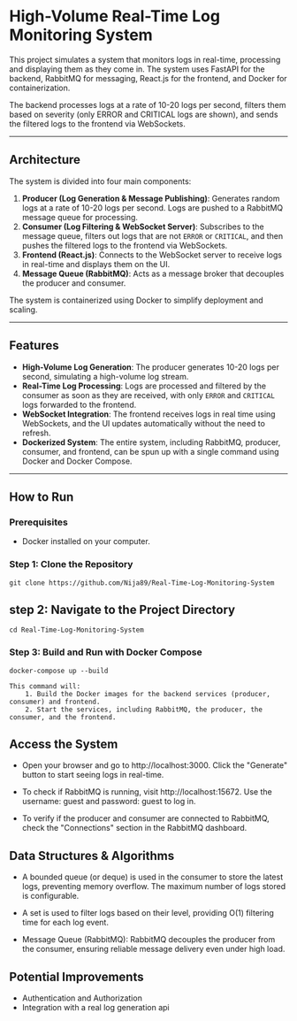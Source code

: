 # High-Volume Real-Time Log Monitoring System

This project simulates a system that monitors logs in real-time, processing and displaying them as they come in. The system uses FastAPI for the backend, RabbitMQ for messaging, React.js for the frontend, and Docker for containerization.

The backend processes logs at a rate of 10-20 logs per second, filters them based on severity (only ERROR and CRITICAL logs are shown), and sends the filtered logs to the frontend via WebSockets.

---

## Architecture

The system is divided into four main components:

1. **Producer (Log Generation & Message Publishing)**: Generates random logs at a rate of 10-20 logs per second. Logs are pushed to a RabbitMQ message queue for processing.
2. **Consumer (Log Filtering & WebSocket Server)**: Subscribes to the message queue, filters out logs that are not `ERROR` or `CRITICAL`, and then pushes the filtered logs to the frontend via WebSockets.
3. **Frontend (React.js)**: Connects to the WebSocket server to receive logs in real-time and displays them on the UI.
4. **Message Queue (RabbitMQ)**: Acts as a message broker that decouples the producer and consumer. 

The system is containerized using Docker to simplify deployment and scaling.

---

## Features

- **High-Volume Log Generation**: The producer generates 10-20 logs per second, simulating a high-volume log stream.
- **Real-Time Log Processing**: Logs are processed and filtered by the consumer as soon as they are received, with only `ERROR` and `CRITICAL` logs forwarded to the frontend.
- **WebSocket Integration**: The frontend receives logs in real time using WebSockets, and the UI updates automatically without the need to refresh.
- **Dockerized System**: The entire system, including RabbitMQ, producer, consumer, and frontend, can be spun up with a single command using Docker and Docker Compose.

---

## How to Run

### Prerequisites

- Docker installed on your computer.

### Step 1: Clone the Repository
    git clone https://github.com/Nija89/Real-Time-Log-Monitoring-System
    

## step 2: Navigate to the Project Directory
    cd Real-Time-Log-Monitoring-System
    
### Step 3: Build and Run with Docker Compose
    docker-compose up --build
    
    This command will:
        1. Build the Docker images for the backend services (producer, consumer) and frontend.
        2. Start the services, including RabbitMQ, the producer, the consumer, and the frontend.

## Access the System

- Open your browser and go to http://localhost:3000. Click the "Generate" button to start seeing logs in real-time.

- To check if RabbitMQ is running, visit http://localhost:15672. Use the username: guest and password: guest to log in.

- To verify if the producer and consumer are connected to RabbitMQ, check the "Connections" section in the RabbitMQ dashboard.

## Data Structures & Algorithms

- A bounded queue (or deque) is used in the consumer to store the latest logs, preventing memory overflow. The maximum number of logs stored is configurable.

- A set is used to filter logs based on their level, providing O(1) filtering time for each log event.

- Message Queue (RabbitMQ): RabbitMQ decouples the producer from the consumer, ensuring reliable message delivery even under high load.

## Potential Improvements

- Authentication and Authorization
- Integration with a real log generation api